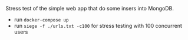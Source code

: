 Stress test of the simple web app that do some insers into MongoDB.
- run `docker-compose up`
- run `siege -f ./urls.txt -c100` for stress testing with 100 concurrent users
